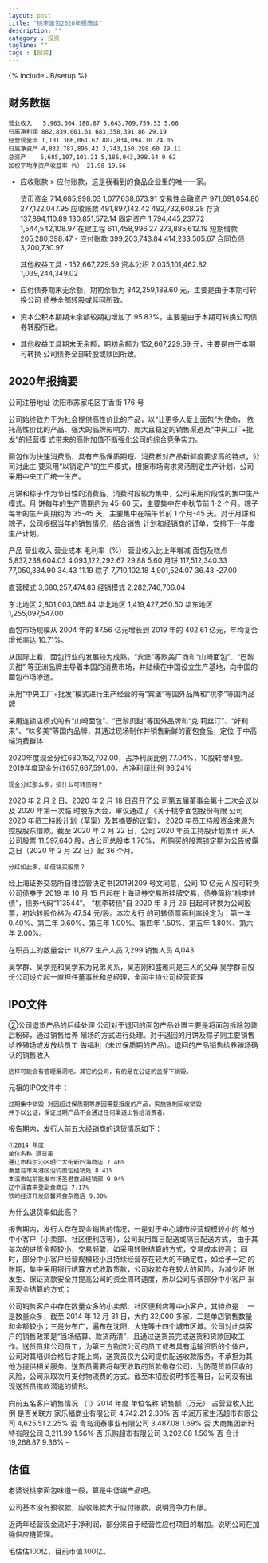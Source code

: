 ```yaml
---
layout: post
title: "桃李面包2020年报简读"
description: ""
category : 投资
tagline: ""
tags : [投资]
---
```

{% include JB/setup %}

## 财务数据
    营业收入   5,963,004,180.87 5,643,709,759.53 5.66
    归属净利润 882,839,001.61 683,358,391.86 29.19
    经营现金流 1,101,366,061.62 887,834,094.10 24.05
    归属净资产 4,832,787,895.42 3,743,150,298.60 29.11 
    总资产    5,685,107,101.21 5,186,043,398.64 9.62
    加权平均净资产收益率（%） 21.98 19.56

* 应收账款 > 应付账款，这是我看到的食品企业里的唯一一家。

    货币资金        714,685,998.03 1,077,638,673.91
    交易性金融资产   971,691,054.80 277,122,047.95
    应收账款   491,897,142.42 492,732,608.28
    存货      137,894,110.89 130,851,572.14
    固定资产  1,794,445,237.72 1,544,542,108.97
    在建工程  611,458,996.27 273,885,612.19
    短期借款  205,280,398.47  -
    应付账款  399,203,743.84 414,233,505.67
    合同负债  3,200,730.97

    其他权益工具         -             152,667,229.59
    资本公积       2,035,101,462.82   1,039,244,349.02


* 应付债券期末无余额，期初余额为 842,259,189.60 元，主要是由于本期可转换公司
债券全部转股或赎回所致。
* 资本公积本期期末余额较期初增加了 95.83%，主要是由于本期可转换公司债券转股所致。
* 其他权益工具期末无余额，期初余额为 152,667,229.59 元，主要是由于本期可转换
公司债券全部转股或赎回所致。

## 2020年报摘要
公司注册地址 沈阳市苏家屯区丁香街 176 号

公司始终致力于为社会提供高性价比的产品，以“让更多人爱上面包”为使命，
依托高性价比的产品、强大的品牌影响力、庞大且稳定的销售渠道及“中央工厂+批发”的经营模
式带来的高附加值不断强化公司的综合竞争实力。


面包作为快速消费品，具有产品保质期短、消费者对产品新鲜度要求高的特点，公司对此主
要采用“以销定产”的生产模式，根据市场需求灵活制定生产计划，公司采用中央工厂统一生产。

月饼和粽子作为节日性的消费品，消费时段较为集中，公司采用阶段性的集中生产模式。月
饼每年的生产周期约为 45-60 天，主要集中在中秋节前 1-2 个月。粽子每年的生产周期约为 35-45
天，主要集中在端午节前 1 个月-45 天。对于月饼和粽子，公司根据当年的销售情况，结合销售
计划和经销商的订单，安排下一年度生产计划。


产品      营业收入           营业成本         毛利率（%） 营业收入比上年增减
面包及糕点 5,837,238,604.03 4,093,122,292.67 29.88  5.60
月饼 117,512,340.33     77,050,334.90       34.43   11.19 
粽子 7,710,102.18       4,901,524.07        36.43   -27.00 

直营模式 3,680,257,474.83 
经销模式 2,282,746,706.04

东北地区 2,801,003,085.84
华北地区 1,419,427,250.50
华东地区 1,255,097,547.00




面包市场规模从 2004 年的 87.56 亿元增长到 2019 年的 402.61 亿元，年均复合增长率达 10.71%。

从国际上看，面包行业的发展较为成熟，“宾堡”等欧美厂商和“山崎面包”、“巴黎贝甜”
等亚洲品牌主导着本国的消费市场，并陆续在中国设立生产基地，向中国的面包市场渗透。

采用“中央工厂+批发”模式进行生产经营的有“宾堡”等国外品牌和“桃李”等国内品牌

采用连锁店模式的有“山崎面包”、“巴黎贝甜”等国外品牌和“克
莉丝汀”、“好利来”、“味多美”等国内品牌，其通过现场制作并销售新鲜的面包食品，定位
于中高端消费群体

2020年度现金分红680,152,702.00，占净利润比例 77.04%，10股转增4股。
2019年度现金分红657,667,591.00，占净利润比例 96.24%

    现金分红那么多，搞什么可转债呀？

2020 年 2 月 2 日、2020 年 2 月 18 日召开了公
司第五届董事会第十二次会议以及 2020 年第一次临
时股东大会，审议通过了《关于桃李面包股份有限
公司 2020 年员工持股计划（草案）及其摘要的议案》，
2020 年员工持股资金来源为控股股东借款。截至
2020 年 2 月 22 日，公司 2020 年员工持股计划累计
买入公司股票 11,597,640 股，占公司总股本 1.76%，
所购买的股票锁定期为公告披露之日（2020 年 2 月
22 日）起 36 个月。

    分红如此多，却借钱买股票？


经上海证券交易所自律监管决定书[2019]209 号文同意，公司 10 亿元 A 股可转换公司债券于
2019 年 10 月 15 日起在上海证券交易所挂牌交易，债券简称“桃李转债”，债券代码“113544”。
“桃李转债”自 2020 年 3 月 26 日起可转换为公司股票，初始转股价格为 47.54 元/股。本次发行
的可转债票面利率设定为：第一年 0.40%、第二年 0.60%、第三年 1.00%、第四年 1.50%、第五年
1.80%、第六年 2.00%。


在职员工的数量合计 11,877
生产人员 7,299
销售人员 4,043

吴学群、吴学亮和吴学东为兄弟关系，吴志刚和盛雅莉是三人的父母
吴学群自股份公司设立起一直担任董事长和总经理，全面主持公司经营管理


## IPO文件
②公司退货产品的后续处理
公司对于退回的面包产品处置主要是将面包拆除包装后粉碎，通过销售给养
殖场的方式进行处理。对于退回的月饼及粽子则主要销售给养殖场或发放给员工
做福利（未过保质期的产品）。退回的产品销售给养殖场确认的销售收入

    这样可能会有管理漏洞吧。其它的公司，有的是在公证的监督下销毁。

元祖的IPO文件中：

    过期集中销毁 对因超过保质期等原因需要报废的产品，实施强制回收销毁
    并予以公证，保证过期产品不会通过任何渠道出售给消费者。 



报告期内，发行人前五大经销商的退货情况如下：

    ①2014 年度
    单位名称 退货率 
    通辽市科尔沁区明仁大街新四海商店 7.46%
    秦皇岛市海港区沿钧面包经销处 8.41%
    本溪市站前批发市场圣君食品经销部 9.94%
    辽中县喜来登副食商店 7.17%
    铁岭经济开发区馨鸿食杂商店 9.00%

为什么退货率如此高？

报告期内，发行人存在现金销售的情况，一是对于中心城市经营规模较小的
部分中小客户（小卖部、社区便利店等），公司采用每日配送或隔日配送方式，
由于其每次的进货金额较小，交易频繁，如采用转账结算的方式，交易成本较高；
同时，部分中小客户经营规模较小且持续经营存在较大的不确定性，如给予一定
的账期，集中采用银行结算方式收取货款，公司收款存在较大的风险，为减少坏
账发生、保证货款安全并提高公司的资金周转速度，所以公司与该部分中小客户
采用现金结算的方式；

公司销售客户中存在数量众多的小卖部、社区便利店等中小客户，其特点是：
一是数量众多，截至 2014 年 12 月 31 日，大约 32,000 多家，二是单店销售数量
和金额较小；三是分布广，遍布在沈阳、大连等十四个城市区域。公司对此类客
户的销售政策是“当场结算、款货两清”，且通过送货员完成送货和货款回收工
作。送货员非公司员工，为第三方物流公司的员工或者具有运输资质的个体户，
公司对其培训合格后才能上岗，送货员仅为公司提供配送收款服务，不承担为其
他方提供相关服务。送货员需要将每天收取的货款缴存公司，为防范货款回收的
风险，公司采取次月支付物流费的方式。截至本招股说明书签署日，公司没有出
现送货员携款潜逃的情形。


向前五名客户销售情况
（1）2014 年度
单位名称 销售额（万元） 占营业收入比例 是否关联方
家乐福商业有限公司 4,742.21 2.30% 否
华润万家生活超市有限公司 4,625.51 2.25% 否
青岛润泰事业有限公司 3,487.08 1.69% 否
大商集团新玛特有限公司 3,211.99 1.56% 否
乐购超市有限公司 3,202.08 1.56% 否
合计 19,268.87 9.36% - 

## 估值
老婆说桃李面包味道一般，算是中低端产品吧。

公司基本没有预收款，应收账款大于应付账款，说明竞争力有限。

近两年经营现金流好于净利润，部分来自于经营性应付项目的增加。说明公司在加强供应链管理。

毛估估100亿，目前市值300亿。